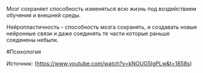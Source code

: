 Мозг сохраняет способность изменяться всю жизнь под воздействием обучения и внешней среды.

Нейропластичность - способность мозга сохранять, и создавать новые нейронные связи и даже соединять те части которые раньше соеденены небыли.

#Психология 

Источник: (https://www.youtube.com/watch?v=kNOUG5IgPLw&t=1858s)